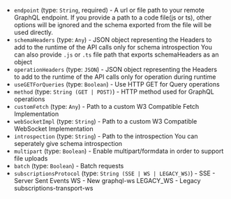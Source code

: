 
* `endpoint` (type: `String`, required) - A url or file path to your remote GraphQL endpoint.
If you provide a path to a code file(js or ts),
other options will be ignored and the schema exported from the file will be used directly.
* `schemaHeaders` (type: `Any`) - JSON object representing the Headers to add to the runtime of the API calls only for schema introspection
You can also provide `.js` or `.ts` file path that exports schemaHeaders as an object
* `operationHeaders` (type: `JSON`) - JSON object representing the Headers to add to the runtime of the API calls only for operation during runtime
* `useGETForQueries` (type: `Boolean`) - Use HTTP GET for Query operations
* `method` (type: `String (GET | POST)`) - HTTP method used for GraphQL operations
* `customFetch` (type: `Any`) - Path to a custom W3 Compatible Fetch Implementation
* `webSocketImpl` (type: `String`) - Path to a custom W3 Compatible WebSocket Implementation
* `introspection` (type: `String`) - Path to the introspection
You can seperately give schema introspection
* `multipart` (type: `Boolean`) - Enable multipart/formdata in order to support file uploads
* `batch` (type: `Boolean`) - Batch requests
* `subscriptionsProtocol` (type: `String (SSE | WS | LEGACY_WS)`) - SSE - Server Sent Events
WS - New graphql-ws
LEGACY_WS - Legacy subscriptions-transport-ws